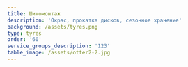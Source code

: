 ```yaml
---
title: Шиномонтаж
description: 'Окрас, прокатка дисков, сезонное хранение'
background: /assets/tyres.png
type: tyres
order: '60'
service_groups_description: '123'
table_image: /assets/otter2-2.jpg
---
```


